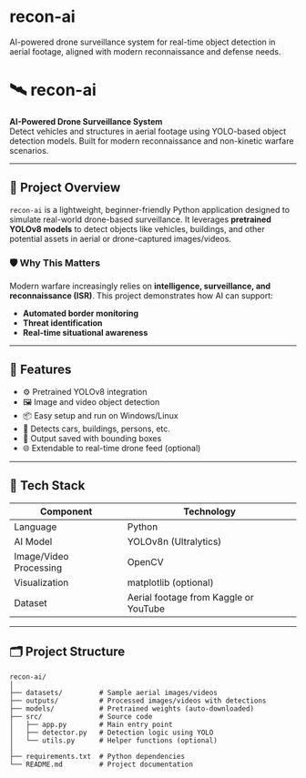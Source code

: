 # recon-ai
AI-powered drone surveillance system for real-time object detection in aerial footage, aligned with modern reconnaissance and defense needs.

# 🛰️ recon-ai

**AI-Powered Drone Surveillance System**  
Detect vehicles and structures in aerial footage using YOLO-based object detection models. Built for modern reconnaissance and non-kinetic warfare scenarios.

---

## 📌 Project Overview

`recon-ai` is a lightweight, beginner-friendly Python application designed to simulate real-world drone-based surveillance. It leverages **pretrained YOLOv8 models** to detect objects like vehicles, buildings, and other potential assets in aerial or drone-captured images/videos.

### 🛡 Why This Matters
Modern warfare increasingly relies on **intelligence, surveillance, and reconnaissance (ISR)**. This project demonstrates how AI can support:
- **Automated border monitoring**
- **Threat identification**
- **Real-time situational awareness**

---

## 🚀 Features

- ⚙️ Pretrained YOLOv8 integration
- 🖼 Image and video object detection
- 📦 Easy setup and run on Windows/Linux
- 🧠 Detects cars, buildings, persons, etc.
- 📁 Output saved with bounding boxes
- 🌐 Extendable to real-time drone feed (optional)

---

## 🧠 Tech Stack

| Component | Technology |
|----------|------------|
| Language | Python |
| AI Model | YOLOv8n (Ultralytics) |
| Image/Video Processing | OpenCV |
| Visualization | matplotlib (optional) |
| Dataset | Aerial footage from Kaggle or YouTube |

---

## 🗂️ Project Structure

```plaintext
recon-ai/
│
├── datasets/         # Sample aerial images/videos
├── outputs/          # Processed images/videos with detections
├── models/           # Pretrained weights (auto-downloaded)
├── src/              # Source code
│   ├── app.py        # Main entry point
│   ├── detector.py   # Detection logic using YOLO
│   └── utils.py      # Helper functions (optional)
│
├── requirements.txt  # Python dependencies
└── README.md         # Project documentation

